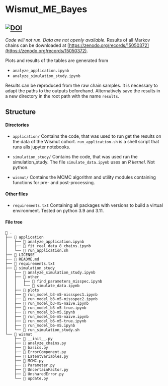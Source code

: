 # Wismut_ME_Bayes

[![DOI](https://zenodo.org/badge/DOI/10.5281/zenodo.15050372.svg)](https://doi.org/10.5281/zenodo.15050372)
---

*Code will not run. Data are not openly available.*
Results of all Markov chains can be downloaded at [https://zenodo.org/records/15050372](https://zenodo.org/records/15050372).

Plots and results of the tables are generated from

- `analyze_application.ipynb`
- `analyze_simulation_study.ipynb`

Results can be reproduced from the raw chain samples.
It is necessary to adapt the paths to the outputs beforehand.
Alternatively save the results in a new directory in the root path with the name `results`.

## Structure

#### Directories

- `application/`
    Contains the code, that was used to run get the results on the data of the Wismut cohort. `run_application.sh` is a shell script that runs alls jupyter notebooks.

- `simulation_study/`
    Contains the code, that was used run the simulation_study. The file `simulate_data.ipynb` uses an *R kernel*. Not python.

- `wismut/`
    Contains the MCMC algorithm and utility modules containing functions for pre- and post-processing.

#### Other files

- `requirements.txt`
    Containing all packages with versions to build a virtual environment. Tested on python 3.9 and 3.11.

#### File tree

```
 .
├──  application
│   ├──  analyze_application.ipynb
│   ├──  fit_real_data_8_chains.ipynb
│   └──  run_application.sh
├──  LICENSE
├──  README.md
├── 󰌠 requirements.txt
├──  simulation_study
│   ├──  analyze_simulation_study.ipynb
│   ├──  other
│   │   ├──  find_parameters_misspec.ipynb
│   │   └──  simulate_data.ipynb
│   ├──  plots
│   ├──  run_model_b3-m5-missspec1.ipynb
│   ├──  run_model_b3-m5-missspec2.ipynb
│   ├──  run_model_b3-m5-naive.ipynb
│   ├──  run_model_b3-m5-true.ipynb
│   ├──  run_model_b3-m5.ipynb
│   ├──  run_model_b6-m5-naive.ipynb
│   ├──  run_model_b6-m5-true.ipynb
│   ├──  run_model_b6-m5.ipynb
│   └──  run_simulation_study.sh
└──  wismut
    ├──  __init__.py
    ├──  analyze_chains.py
    ├──  basics.py
    ├──  ErrorComponent.py
    ├──  LatentVariables.py
    ├──  MCMC.py
    ├──  Parameter.py
    ├──  UncertainFactor.py
    ├──  UnsharedError.py
    └──  update.py

```

```
